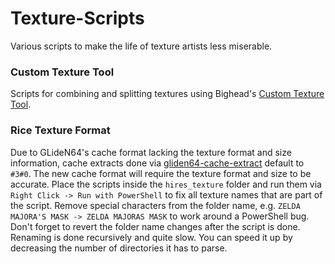 # Texture-Scripts
Various scripts to make the life of texture artists less miserable.

### Custom Texture Tool
Scripts for combining and splitting textures using Bighead's [Custom Texture Tool](https://forums.dolphin-emu.org/Thread-custom-texture-tool-ps-v49-0).

### Rice Texture Format
Due to GLideN64's cache format lacking the texture format and size information, cache extracts done via [gliden64-cache-extract](https://github.com/ecsv/gliden64-cache-extract) default to `#3#0`. The new cache format will require the texture format and size to be accurate. Place the scripts inside the `hires_texture` folder and run them via `Right Click -> Run with PowerShell` to fix all texture names that are part of the script. Remove special characters from the folder name, e.g. `ZELDA MAJORA'S MASK -> ZELDA MAJORAS MASK` to work around a PowerShell bug. Don't forget to revert the folder name changes after the script is done. Renaming is done recursively and quite slow. You can speed it up by decreasing the number of directories it has to parse.
